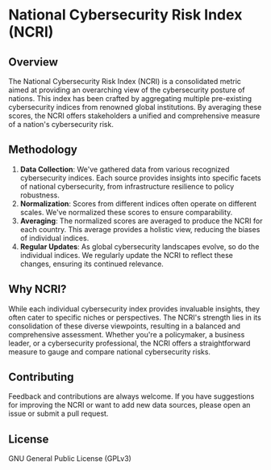# National Cybersecurity Risk Index (NCRI)

## Overview

The National Cybersecurity Risk Index (NCRI) is a consolidated metric aimed at providing an overarching view of the cybersecurity posture of nations. This index has been crafted by aggregating multiple pre-existing cybersecurity indices from renowned global institutions. By averaging these scores, the NCRI offers stakeholders a unified and comprehensive measure of a nation's cybersecurity risk.

## Methodology

1. **Data Collection**: We've gathered data from various recognized cybersecurity indices. Each source provides insights into specific facets of national cybersecurity, from infrastructure resilience to policy robustness.
2. **Normalization**: Scores from different indices often operate on different scales. We've normalized these scores to ensure comparability.
3. **Averaging**: The normalized scores are averaged to produce the NCRI for each country. This average provides a holistic view, reducing the biases of individual indices.
4. **Regular Updates**: As global cybersecurity landscapes evolve, so do the individual indices. We regularly update the NCRI to reflect these changes, ensuring its continued relevance.

## Why NCRI?

While each individual cybersecurity index provides invaluable insights, they often cater to specific niches or perspectives. The NCRI's strength lies in its consolidation of these diverse viewpoints, resulting in a balanced and comprehensive assessment. Whether you're a policymaker, a business leader, or a cybersecurity professional, the NCRI offers a straightforward measure to gauge and compare national cybersecurity risks.

## Contributing

Feedback and contributions are always welcome. If you have suggestions for improving the NCRI or want to add new data sources, please open an issue or submit a pull request.

## License

GNU General Public License (GPLv3)

